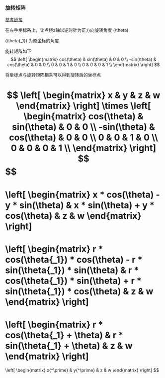 ### 旋转矩阵
[参考链接](https://blog.csdn.net/loongkingwhat/article/details/82496494)

在左手坐标系上，让点绕z轴以逆时针为正方向旋转角度 \(\theta\)

\(\theta{_1}\) 为原坐标的角度

旋转矩阵如下
$$
\left[
  \begin{matrix}
    cos(\theta) & sin(\theta) & 0 & 0 \\
    -sin(\theta) & cos(\theta) & 0 & 0 \\
    0 & 0 & 1 & 0 \\
    0 & 0 & 0 & 1 \\
  \end{matrix}
\right]
$$

将坐标点与旋转矩阵相乘可以得到旋转后的坐标点

$$
\left[
  \begin{matrix}
    x & y & z & w
  \end{matrix}
\right]
\times
\left[
  \begin{matrix}
    cos(\theta) & sin(\theta) & 0 & 0 \\
    -sin(\theta) & cos(\theta) & 0 & 0 \\
    0 & 0 & 1 & 0 \\
    0 & 0 & 0 & 1 \\
  \end{matrix}
\right]
$$
$$
=
\left[
  \begin{matrix}
    x * cos(\theta) - y * sin(\theta) & x * sin(\theta) + y * cos(\theta) & z & w
  \end{matrix}
\right]
$$
$$
=
\left[
  \begin{matrix}
    r * cos(\theta{_1}) * cos(\theta) - r * sin(\theta{_1}) * sin(\theta) & r * cos(\theta{_1}) * sin(\theta) + r * sin(\theta{_1}) * cos(\theta) & z & w
  \end{matrix}
\right]
$$
$$
=
\left[
  \begin{matrix}
    r * cos(\theta{_1} + \theta) & r * sin(\theta{_1} + \theta) & z & w
  \end{matrix}
\right]
$$
$$
=
\left[
  \begin{matrix}
    x{^\prime} & y{^\prime} & z & w
  \end{matrix}
\right]
$$
